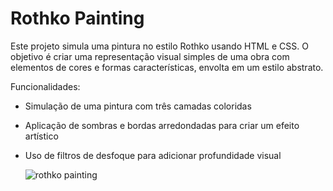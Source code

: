# Rothko Painting

Este projeto simula uma pintura no estilo Rothko usando HTML e CSS. O objetivo é criar uma representação visual simples de uma obra com elementos de cores e formas características, envolta em um estilo abstrato.

Funcionalidades:

- Simulação de uma pintura com três camadas coloridas
- Aplicação de sombras e bordas arredondadas para criar um efeito artístico
- Uso de filtros de desfoque para adicionar profundidade visual

  ![rothko painting](https://github.com/user-attachments/assets/5c4d8d3b-cd8d-4867-b128-393d081773d9)
